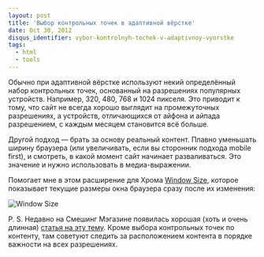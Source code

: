 ```yaml
---
layout: post
title: 'Выбор контрольных точек в адаптивной вёрстке'
date: Oct 30, 2012
disqus_identifier: vybor-kontrolnyh-tochek-v-adaptivnoy-vyorstke
tags:
  - html
  - tools
---
```


Обычно при адаптивной вёрстке используют некий определённый набор контрольных точек, основанный на разрешениях популярных устройств. Например, 320, 480, 768 и 1024 пикселя. Это приводит к тому, что сайт не всегда хорошо выглядит на промежуточных разрешениях, а устройств, отличающихся от айфона и айпада разрешением, с каждым месяцем становится всё больше.

Другой подход — брать за основу реальный контент. Плавно уменьшать ширину браузера (или увеличивать, если вы сторонник подхода mobile first), и смотреть, в какой момент сайт начинает разваливаться. Это значение и нужно использовать в медиа-выражении.

Помогает мне в этом расширение для Хрома [Window Size](https://chrome.google.com/webstore/detail/window-size/gocemkoelbpknmanpfcabkbeppbbigio), которое показывает текущие размеры окна браузера сразу после их изменения:

![Window Size](/images/windowsize.png)

P. S. Недавно на Смешинг Мэгазине появилась хорошая (хоть и очень длинная) [статья на эту тему](http://mobile.smashingmagazine.com/2012/10/24/beyond-common-media-query-breakpoints/). Кроме выбора контрольных точек по контенту, там советуют следить за расположением контента в порядке важности на всех разрешениях.
